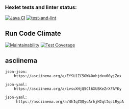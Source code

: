 ### Hexlet tests and linter status:

[![Java CI](https://github.com/ilya00310/backend-project-46/actions/workflows/main.yaml/badge.svg)](https://github.com/ilya00310/backend-project-46/actions/workflows/main.yaml)
[![test-and-lint](https://github.com/ilya00310/backend-project-46/actions/workflows/test.yaml/badge.svg)](https://github.com/ilya00310/backend-project-46/actions/workflows/test.yaml)

## Run Code Climate

[![Maintainability](https://api.codeclimate.com/v1/badges/4e04e4ca62f9298e7e56/maintainability)](https://codeclimate.com/github/ilya00310/backend-project-46/maintainability)
[![Test Coverage](https://api.codeclimate.com/v1/badges/4e04e4ca62f9298e7e56/test_coverage)](https://codeclimate.com/github/ilya00310/backend-project-46/test_coverage)

## asciinema

```
json-json:
    https://asciinema.org/a/EYSU1ZC5OW4Oohjdxv60yjZox
```

```
json-yaml:
    https://asciinema.org/a/LvsuXHjQ5Cl6XUBKeZrXFAYKy
```

```
json-yaml:
     https://asciinema.org/a/4hIqZQQyoArhjH2qlIqcLRypA
```
